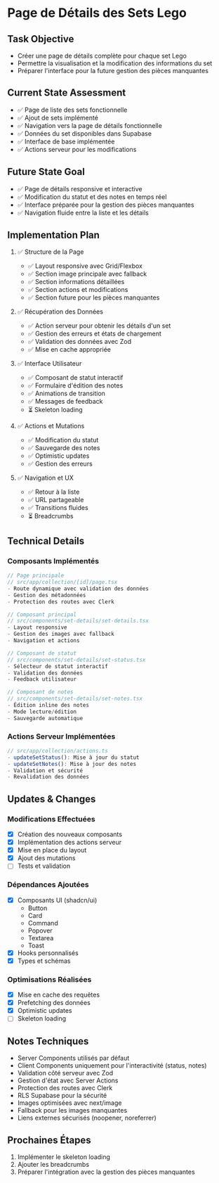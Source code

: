 # Page de Détails des Sets Lego

## Task Objective

- Créer une page de détails complète pour chaque set Lego
- Permettre la visualisation et la modification des informations du set
- Préparer l'interface pour la future gestion des pièces manquantes

## Current State Assessment

- ✅ Page de liste des sets fonctionnelle
- ✅ Ajout de sets implémenté
- ✅ Navigation vers la page de détails fonctionnelle
- ✅ Données du set disponibles dans Supabase
- ✅ Interface de base implémentée
- ✅ Actions serveur pour les modifications

## Future State Goal

- ✅ Page de détails responsive et interactive
- ✅ Modification du statut et des notes en temps réel
- ✅ Interface préparée pour la gestion des pièces manquantes
- ✅ Navigation fluide entre la liste et les détails

## Implementation Plan

1. ✅ Structure de la Page

   - ✅ Layout responsive avec Grid/Flexbox
   - ✅ Section image principale avec fallback
   - ✅ Section informations détaillées
   - ✅ Section actions et modifications
   - ✅ Section future pour les pièces manquantes

2. ✅ Récupération des Données

   - ✅ Action serveur pour obtenir les détails d'un set
   - ✅ Gestion des erreurs et états de chargement
   - ✅ Validation des données avec Zod
   - ✅ Mise en cache appropriée

3. ✅ Interface Utilisateur

   - ✅ Composant de statut interactif
   - ✅ Formulaire d'édition des notes
   - ✅ Animations de transition
   - ✅ Messages de feedback
   - ⏳ Skeleton loading

4. ✅ Actions et Mutations

   - ✅ Modification du statut
   - ✅ Sauvegarde des notes
   - ✅ Optimistic updates
   - ✅ Gestion des erreurs

5. ✅ Navigation et UX
   - ✅ Retour à la liste
   - ✅ URL partageable
   - ✅ Transitions fluides
   - ⏳ Breadcrumbs

## Technical Details

### Composants Implémentés

```typescript
// Page principale
// src/app/collection/[id]/page.tsx
- Route dynamique avec validation des données
- Gestion des métadonnées
- Protection des routes avec Clerk

// Composant principal
// src/components/set-details/set-details.tsx
- Layout responsive
- Gestion des images avec fallback
- Navigation et actions

// Composant de statut
// src/components/set-details/set-status.tsx
- Sélecteur de statut interactif
- Validation des données
- Feedback utilisateur

// Composant de notes
// src/components/set-details/set-notes.tsx
- Édition inline des notes
- Mode lecture/édition
- Sauvegarde automatique
```

### Actions Serveur Implémentées

```typescript
// src/app/collection/actions.ts
- updateSetStatus(): Mise à jour du statut
- updateSetNotes(): Mise à jour des notes
- Validation et sécurité
- Revalidation des données
```

## Updates & Changes

### Modifications Effectuées

- [x] Création des nouveaux composants
- [x] Implémentation des actions serveur
- [x] Mise en place du layout
- [x] Ajout des mutations
- [ ] Tests et validation

### Dépendances Ajoutées

- [x] Composants UI (shadcn/ui)
  - Button
  - Card
  - Command
  - Popover
  - Textarea
  - Toast
- [x] Hooks personnalisés
- [x] Types et schémas

### Optimisations Réalisées

- [x] Mise en cache des requêtes
- [x] Prefetching des données
- [x] Optimistic updates
- [ ] Skeleton loading

## Notes Techniques

- Server Components utilisés par défaut
- Client Components uniquement pour l'interactivité (status, notes)
- Validation côté serveur avec Zod
- Gestion d'état avec Server Actions
- Protection des routes avec Clerk
- RLS Supabase pour la sécurité
- Images optimisées avec next/image
- Fallback pour les images manquantes
- Liens externes sécurisés (noopener, noreferrer)

## Prochaines Étapes

1. Implémenter le skeleton loading
2. Ajouter les breadcrumbs
3. Préparer l'intégration avec la gestion des pièces manquantes
